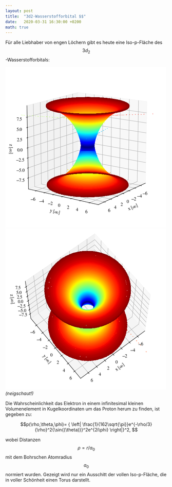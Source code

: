 ```yaml
---
layout: post
title:  "3d2-Wasserstofforbital $$"
date:   2020-03-31 16:30:00 +0200
math: true
---
```


Für alle Liebhaber von engen Löchern gibt es heute eine Iso-p-Fläche des $$ 3d_{2} $$-Wasserstofforbitals:

![](/figures/h_atom_1.png)
![](/figures/h_atom_2.png)
*(neigschaut!)*

Die Wahrscheinlichkeit das Elektron in einem infinitesimal kleinen Volumenelement in Kugelkoordinaten um das Proton herum zu finden, ist gegeben zu:

$$p(\rho,\theta,\phi)= { \left| \frac{1}{162\sqrt{\pi}}e^{-\rho/3}{\rho}^2{\sin{(\theta)}}^2e^{2i\phi} \right|}^2, $$

wobei Distanzen $$\rho = r/a_0$$ mit dem Bohrschen Atomradius $$a_0$$ normiert wurden. Gezeigt wird nur ein Ausschitt der vollen Iso-p-Fläche, die in voller Schönheit einen Torus darstellt.
